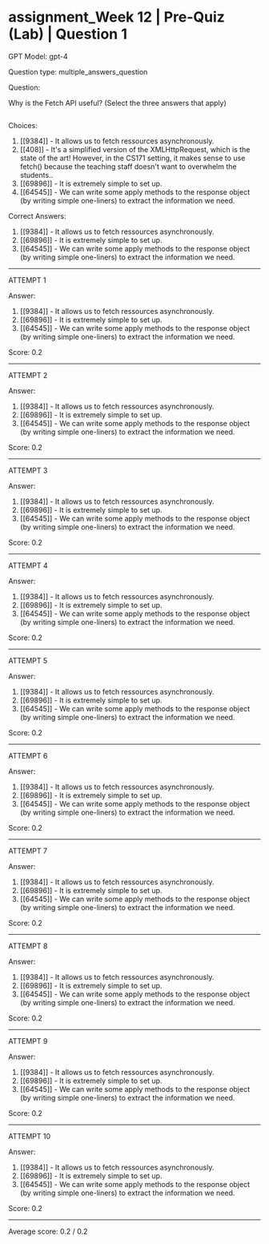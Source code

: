 # assignment_Week 12 | Pre-Quiz (Lab) | Question 1

GPT Model: gpt-4

Question type: multiple_answers_question

Question:
<div><p>Why is the Fetch API useful? (Select the three answers that apply)</p>
<pre></pre></div>

Choices:
1. [[9384]] - It allows us to fetch ressources asynchronously.
2. [[408]] - It's a simplified version of the XMLHttpRequest, which is the state of the art! However, in the CS171 setting, it makes sense to use fetch() because the teaching staff doesn't want to overwhelm the students..
3. [[69896]] - It is extremely simple to set up.
4. [[64545]] - We can write some apply methods to the response object (by writing simple one-liners) to extract the information we need.

Correct Answers:
1. [[9384]] - It allows us to fetch ressources asynchronously.
3. [[69896]] - It is extremely simple to set up.
4. [[64545]] - We can write some apply methods to the response object (by writing simple one-liners) to extract the information we need.

****************************************

ATTEMPT 1

Answer: 
1. [[9384]] - It allows us to fetch ressources asynchronously.
2. [[69896]] - It is extremely simple to set up.
3. [[64545]] - We can write some apply methods to the response object (by writing simple one-liners) to extract the information we need.

Score: 0.2

--------------------

ATTEMPT 2

Answer: 
1. [[9384]] - It allows us to fetch ressources asynchronously.
3. [[69896]] - It is extremely simple to set up.
4. [[64545]] - We can write some apply methods to the response object (by writing simple one-liners) to extract the information we need.

Score: 0.2

--------------------

ATTEMPT 3

Answer: 
1. [[9384]] - It allows us to fetch ressources asynchronously.
2. [[69896]] - It is extremely simple to set up.
3. [[64545]] - We can write some apply methods to the response object (by writing simple one-liners) to extract the information we need.

Score: 0.2

--------------------

ATTEMPT 4

Answer:
1. [[9384]] - It allows us to fetch ressources asynchronously.
3. [[69896]] - It is extremely simple to set up.
4. [[64545]] - We can write some apply methods to the response object (by writing simple one-liners) to extract the information we need.

Score: 0.2

--------------------

ATTEMPT 5

Answer: 
1. [[9384]] - It allows us to fetch ressources asynchronously.
3. [[69896]] - It is extremely simple to set up.
4. [[64545]] - We can write some apply methods to the response object (by writing simple one-liners) to extract the information we need.

Score: 0.2

--------------------

ATTEMPT 6

Answer: 
1. [[9384]] - It allows us to fetch ressources asynchronously.
2. [[69896]] - It is extremely simple to set up.
3. [[64545]] - We can write some apply methods to the response object (by writing simple one-liners) to extract the information we need.

Score: 0.2

--------------------

ATTEMPT 7

Answer: 
1. [[9384]] - It allows us to fetch ressources asynchronously.
2. [[69896]] - It is extremely simple to set up.
3. [[64545]] - We can write some apply methods to the response object (by writing simple one-liners) to extract the information we need.

Score: 0.2

--------------------

ATTEMPT 8

Answer: 
1. [[9384]] - It allows us to fetch ressources asynchronously.
3. [[69896]] - It is extremely simple to set up.
4. [[64545]] - We can write some apply methods to the response object (by writing simple one-liners) to extract the information we need.

Score: 0.2

--------------------

ATTEMPT 9

Answer: 
1. [[9384]] - It allows us to fetch ressources asynchronously.
3. [[69896]] - It is extremely simple to set up.
4. [[64545]] - We can write some apply methods to the response object (by writing simple one-liners) to extract the information we need.

Score: 0.2

--------------------

ATTEMPT 10

Answer: 
1. [[9384]] - It allows us to fetch ressources asynchronously.
3. [[69896]] - It is extremely simple to set up.
4. [[64545]] - We can write some apply methods to the response object (by writing simple one-liners) to extract the information we need.

Score: 0.2

--------------------

Average score: 0.2 / 0.2
